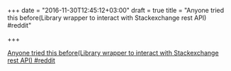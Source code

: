 +++
date = "2016-11-30T12:45:12+03:00"
draft = true
title = "Anyone tried this before(Library wrapper to interact with Stackexchange rest API)  #reddit"

+++

<p><a href="https://t.co/LAVDRXG3Xv">Anyone tried this before(Library wrapper to interact with Stackexchange rest API)  #reddit</a></p>
